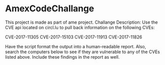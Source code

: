 # AmexCodeChallange
This project is made as part of ame project.
Challange Description:
Use the CVE api located on circl.lu to pull back information on the following CVEs:

CVE-2017-11305
CVE-2017-15103
CVE-2017-11913
CVE-2017-11826

Have the script format the output into a human-readable report.  Also, search the computers below to see if they are vulnerable to any of the CVEs listed above.  Include these findings in the report as well.
 
